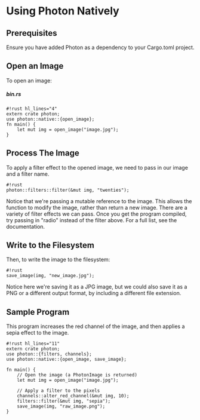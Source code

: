 # Using Photon Natively

## Prerequisites
Ensure you have added Photon as a dependency to your Cargo.toml project. 

## Open an Image 
To open an image:

##### bin.rs
    #!rust hl_lines="4"
    extern crate photon;
    use photon::native::{open_image};
    fn main() {
        let mut img = open_image("image.jpg");
    }

## Process The Image
To apply a filter effect to the opened image, we need to pass in our image and a filter name. 

    #!rust
    photon::filters::filter(&mut img, "twenties");

Notice that we're passing a mutable reference to the image. This allows the function to modify the image, rather than return a new image.
There are a variety of filter effects we can pass. Once you get the program compiled, try passing in "radio" instead of the filter above.
For a full list, see the documentation. 

## Write to the Filesystem
Then, to write the image to the filesystem:

    #!rust
    save_image(img, "new_image.jpg");

Notice here we're saving it as a JPG image, but we could also save it as a PNG or a different output format, by including a different file extension.

## Sample Program
This program increases the red channel of the image, and then applies a sepia effect to the image.

    #!rust hl_lines="11"
    extern crate photon;
    use photon::{filters, channels};
    use photon::native::{open_image, save_image};

    fn main() {
        // Open the image (a PhotonImage is returned)
        let mut img = open_image("image.jpg");

        // Apply a filter to the pixels
        channels::alter_red_channel(&mut img, 10);
        filters::filter(&mut img, "sepia");
        save_image(img, "raw_image.png");    
    }

